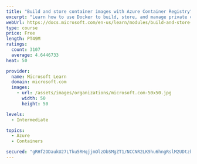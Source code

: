 ```yaml
---
title: "Build and store container images with Azure Container Registry"
excerpt: "Learn how to use Docker to build, store, and manage private container images with the Azure Container Registry."
webUrl: https://docs.microsoft.com/en-us/learn/modules/build-and-store-container-images/
type: course
price: Free
length: PT49M
ratings:
  count: 3107
  average: 4.6446733
heat: 50

provider:
  name: Microsoft Learn
  domain: microsoft.com
  images:
    - url: /assets/images/organizations/microsoft.com-50x50.jpg
      width: 50
      height: 50

levels:
  - Intermediate

topics:
  - Azure
  - Containers

secured: "gRHf2ODaukU27LTku5RHqjjmOlzDbSMgZT1/NCCNR2LK9hu6hngRslM2UDtzkqKan8OpLdNbJBNkqaNLbwozxNCt8/LodHQV57VdAS5uD1eOn4/qDBHSfXsJfLK8zrKWGIUZBtEZLRGIX/nc+COhiagM7GvbkQ85KJD3oQOtjqH2zJWFEp/Sp4weZJqM1moK6wihXhUa2JIGf0MPDtIGMLae5JwQNBKFacJ74yUDqgBGlfTgft+O/QvnvfmGm+z+CZGslWUxhz0b/f4Ax/d4EEzEzNkSXxXn7toepwFQwTbMeqf+sL+uc9ASl2Qk8xUw37Vp/3S7yyBbfyvSJ6FKaT2oRlOag8nXEmHRnZRswIEinCHl2+tcCNLvHRBXRz/9EauGJgnTM+isoKObgQ697EInECt8DZSrDg01ZmHwxdE=;iPARSEBY7u6sx7aJo2RMLA=="
---
```


